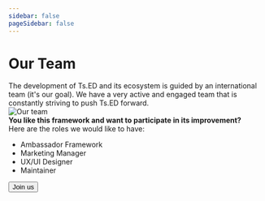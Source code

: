 ```yaml
---
sidebar: false
pageSidebar: false
---
```


# Our Team

<div class="flex items-center pb-15 pt-10">
  <div class="flex-1 text-lg">
  The development of Ts.ED and its ecosystem is guided by an international team (it's our goal).
  We have a very active and engaged team that is constantly striving to push Ts.ED forward.   
  </div>
  <div class="pl-10">
    <img src="/our-team.png" class="w-full -mt-10 relative z-10" style="max-width: 400px" alt="Our team" />  
  </div>
</div>

<Team title="Core team" class="mb-15" />

<div class="text-lg text-center">
<strong>You like this framework and want to participate in its improvement?</strong>
<br />Here are the roles we would like to have:

<ul class="reset-list mt-5 text-md">
  <li class="p-3">Ambassador Framework</li>
  <li class="p-3">Marketing Manager</li>
  <li class="p-3">UX/UI Designer</li>
  <li class="p-3">Maintainer</li>
</ul>
</div>

<div class="mt-10 mb-5 text-center w-full">
    <Button
    bg-color="button-white"
    color="blue"
    data-mode="popup"
    class="w-full sm:w-1/3 md:w-1/6 sm:mx-2 typeform-share"
    rounded="medium"
    href="mailto:contact.tsed@gmail.com">
     Join us
    </Button>
</div>
